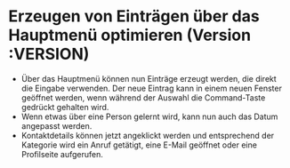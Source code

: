 # Erzeugen von Einträgen über das Hauptmenü optimieren (Version :VERSION)

- Über das Hauptmenü können nun Einträge erzeugt werden, die direkt die Eingabe verwenden. Der neue Eintrag kann in einem neuen Fenster geöffnet werden, wenn während der Auswahl die Command-Taste gedrückt gehalten wird.
- Wenn etwas über eine Person gelernt wird, kann nun auch das Datum angepasst werden.
- Kontaktdetails können jetzt angeklickt werden und entsprechend der Kategorie wird ein Anruf getätigt, eine E-Mail geöffnet oder eine Profilseite aufgerufen.
